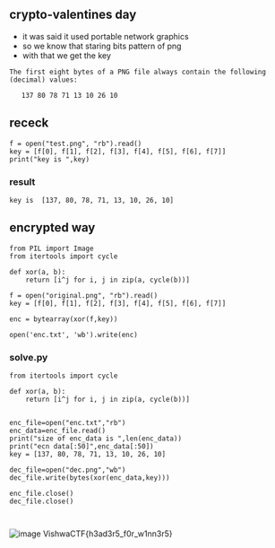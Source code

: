 ## crypto-valentines day
- it was said it used portable network graphics
- so we know that staring bits pattern of png
- with that we get the key 
```
The first eight bytes of a PNG file always contain the following (decimal) values:

   137 80 78 71 13 10 26 10
```
## receck
```
f = open("test.png", "rb").read()
key = [f[0], f[1], f[2], f[3], f[4], f[5], f[6], f[7]]
print("key is ",key)
```
### result
```
key is  [137, 80, 78, 71, 13, 10, 26, 10]
```
## encrypted way 
```
from PIL import Image
from itertools import cycle

def xor(a, b):
    return [i^j for i, j in zip(a, cycle(b))]

f = open("original.png", "rb").read()
key = [f[0], f[1], f[2], f[3], f[4], f[5], f[6], f[7]]

enc = bytearray(xor(f,key))

open('enc.txt', 'wb').write(enc)
```
### solve.py
```
from itertools import cycle

def xor(a, b):
    return [i^j for i, j in zip(a, cycle(b))]


enc_file=open("enc.txt","rb")
enc_data=enc_file.read()
print("size of enc_data is ",len(enc_data))
print("ecn data[:50]",enc_data[:50])
key = [137, 80, 78, 71, 13, 10, 26, 10]

dec_file=open("dec.png","wb")
dec_file.write(bytes(xor(enc_data,key)))

enc_file.close()
dec_file.close()



```
![image](https://github.com/m0wn1ka/ctf_writeups/assets/127676379/316432f8-5164-4e6b-b2fa-bd1568bef076)
VishwaCTF{h3ad3r5_f0r_w1nn3r5}
